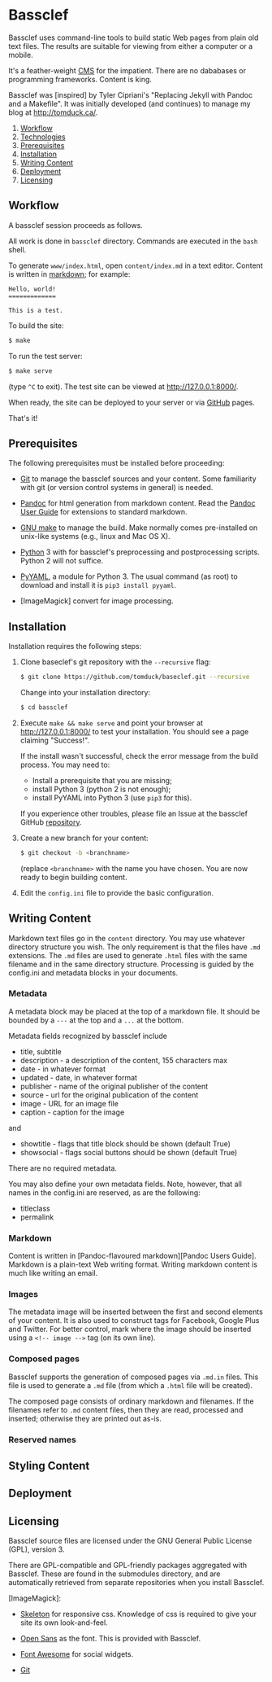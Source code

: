 
Bassclef
========

Bassclef uses command-line tools to build static Web pages from plain old text files.  The results are suitable for viewing from either a computer or a mobile.

It's a feather-weight [CMS] for the impatient.  There are no dababases or programming frameworks.  Content is king.

Bassclef was [inspired] by Tyler Cipriani's "Replacing Jekyll with Pandoc and a Makefile".  It was initially developed (and continues) to manage my blog at <http://tomduck.ca/>.


 1. [Workflow](#workflow)
 2. [Technologies](#technologies) 
 3. [Prerequisites](#prerequisites) 
 4. [Installation](#installation)
 5. [Writing Content](#writing-content)
 6. [Deployment](#deployment)
 7. [Licensing](#licensing)


[CMS]: https://en.wikipedia.org/wiki/Content_management_system

[inspiration]: https://tylercipriani.com/2014/05/13/replace-jekyll-with-pandoc-makefile.html


Workflow
--------

A bassclef session proceeds as follows.

All work is done in `bassclef` directory.  Commands are executed in the `bash` shell.

To generate `www/index.html`, open `content/index.md` in a text editor.  Content is written in [markdown]; for example:

~~~
Hello, world!
=============

This is a test.
~~~

To build the site:

~~~ .bash
$ make
~~~

To run the test server:

~~~ .bash
$ make serve
~~~

(type `^C` to exit).  The test site can be viewed at <http://127.0.0.1:8000/>.

When ready, the site can be deployed to your server or via [GitHub] pages.

That's it!


Prerequisites
-------------

The following prerequisites must be installed before proceeding:

  * [Git] to manage the bassclef sources and your content.  Some
    familiarity with git (or version control systems in general) is
    needed.

  * [Pandoc] for html generation from markdown content.  Read the
    [Pandoc User Guide] for extensions to standard markdown.

  * [GNU make] to manage the build.  Make normally comes
    pre-installed on unix-like systems (e.g., linux and Mac OS X). 

  * [Python] 3 with for bassclef's preprocessing and postprocessing
    scripts.  Python 2 will not suffice.

  * [PyYAML], a module for Python 3.  The usual command (as root) to
    download and install it is `pip3 install pyyaml`.

  * [ImageMagick] convert for image processing.


Installation
------------

Installation requires the following steps:

 1) Clone baseclef's git repository with the `--recursive` flag:

    ~~~ .bash
    $ git clone https://github.com/tomduck/baseclef.git --recursive
    ~~~~

    Change into your installation directory:

    ~~~ .bash
    $ cd bassclef
    ~~~~


 2) Execute `make && make serve` and point your browser at
    <http://127.0.0.1:8000/> to test your installation.  You should see a
    page claiming "Success!".

    If the install wasn't successful, check the error message from
    the build process.  You may need to:

      * Install a prerequisite that you are missing;
      * install Python 3 (python 2 is not enough);
      * install PyYAML into Python 3 (use `pip3` for this).

    If you experience other troubles, please file an Issue at the
    bassclef GitHub [repository](http://github.com/tomduck/bassclef).


 3) Create a new branch for your content:

    ~~~ .bash
    $ git checkout -b <branchname>
    ~~~
    (replace `<branchname>` with the name you have chosen.  You are
    now ready to begin building content.

 4) Edit the `config.ini` file to provide the basic configuration. 


Writing Content
---------------

Markdown text files go in the `content` directory.  You may use whatever directory structure you wish.  The only requirement is that the files have `.md` extensions.  The `.md` files are used to generate `.html` files with the same filename and in the same directory structure.  Processing is guided by the config.ini and metadata blocks in your documents.


### Metadata ###

A metadata block may be placed at the top of a markdown file.  It should be bounded by a `---` at the top and a `...` at the bottom.

Metadata fields recognized by bassclef include

  * title, subtitle
  * description - a description of the content, 155 characters max
  * date - in whatever format
  * updated - date, in whatever format
  * publisher - name of the original publisher of the content 
  * source - url for the original publication of the content 
  * image - URL for an image file
  * caption - caption for the image

and

  * showtitle - flags that title block should be shown (default
    True)
  * showsocial - flags  social buttons should be shown (default
    True) 

There are no required metadata.

You may also define your own metadata fields.  Note, however, that all names in the config.ini are reserved, as are the following:

  * titleclass
  * permalink


### Markdown ###

Content is written in [Pandoc-flavoured markdown][Pandoc Users Guide].  Markdown is a plain-text Web writing format.  Writing markdown content is much like writing an email.


### Images ###

The metadata image will be inserted between the first and second elements of your content.  It is also used to construct tags for Facebook, Google Plus and Twitter.  For better control, mark where the image should be inserted using a `<!-- image -->` tag (on its own line).


### Composed pages ###

Bassclef supports the generation of composed pages via `.md.in` files.  This file is used to generate a `.md` file (from which a `.html` file will be created).

The composed page consists of ordinary markdown and filenames.  If the filenames refer to `.md` content files, then they are read, processed and inserted; otherwise they are printed out as-is.



### Reserved names ###




Styling Content
---------------


Deployment
----------

Licensing
---------

Bassclef source files are licensed under the GNU General Public License (GPL), version 3.

There are GPL-compatible and GPL-friendly packages aggregated with Bassclef.  These are found in the submodules directory, and are automatically retrieved from separate repositories when you install Bassclef.



[markdown]: https://daringfireball.net/projects/markdown/syntax
[Pandoc]: http://pandoc.org/README.html
[Pandoc User Guide]: http://pandoc.org/README.html
[Python]: http://python.org/
[pyyaml]: http://pyyaml.org/
[GNU make]: https://www.gnu.org/software/make/
[Skeleton]: http://getskeleton.com/
[Open Sans]: https://www.google.com/fonts/specimen/Open+Sans
[Font Awesome]: http://fontawesome.io/
[Git]: https://git-scm.com/
[GitHub]: https://github.com/
[ImageMagick]:



  * [Skeleton] for responsive css.  Knowledge of css is required to
    give your site its own look-and-feel.

  * [Open Sans] as the font.  This is provided with Bassclef.

  * [Font Awesome] for social widgets.

  * [Git] 
